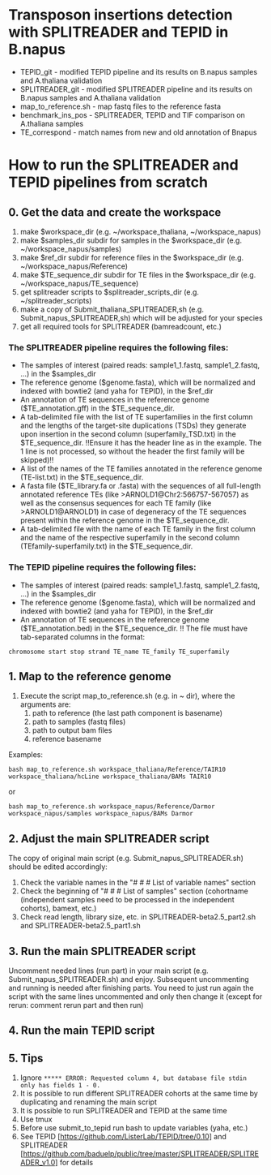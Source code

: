 # Transposon insertions detection with SPLITREADER and TEPID in B.napus

* TEPID_git - modified TEPID pipeline and its results on B.napus samples and A.thaliana validation
* SPLITREADER_git - modified SPLITREADER pipeline and its results on B.napus samples and A.thaliana validation
* map_to_reference.sh - map fastq files to the reference fasta
* benchmark_ins_pos - SPLITREADER, TEPID and TIF comparison on A.thaliana samples
* TE_correspond - match names from new and old annotation of Bnapus

# How to run the SPLITREADER and TEPID pipelines from scratch
## 0. Get the data and create the workspace
1) make $workspace_dir (e.g. ~/workspace_thaliana,  ~/workspace_napus)
2) make $samples_dir subdir for samples in the $workspace_dir (e.g. ~/workspace_napus/samples)
3) make $ref_dir subdir for reference files in the $workspace_dir (e.g. ~/workspace_napus/Reference)
4) make $TE_sequence_dir subdir for TE files in the $workspace_dir (e.g. ~/workspace_napus/TE_sequence)
5) get splitreader scripts to $splitreader_scripts_dir (e.g. ~/splitreader_scripts)
6) make a copy of Submit_thaliana_SPLITREADER,sh (e.g. Submit_napus_SPLITREADER,sh) which will be adjusted for your species 
7) get all required tools for SPLITREADER (bamreadcount, etc.)

### The SPLITREADER pipeline requires the following files:
* The samples of interest (paired reads: sample1_1.fastq, sample1_2.fastq, ...) in the $samples_dir
* The reference genome ($genome.fasta), which will be normalized and indexed with bowtie2 (and yaha for TEPID), in the $ref_dir
* An annotation of TE sequences in the reference genome ($TE_annotation.gff) in the $TE_sequence_dir.
* A tab-delimited file with the list of TE superfamilies in the first column and the lengths of the target-site duplications (TSDs) they generate upon insertion in the second column (superfamily_TSD.txt) in the $TE_sequence_dir. !!Ensure it has the header line as in the example. The 1 line is not processed, so without the header the first family will be skipped)!!
* A list of the names of the TE families annotated in the reference genome (TE-list.txt) in the $TE_sequence_dir.
* A fasta file ($TE_library.fa or .fasta) with the sequences of all full-length annotated reference TEs (like >ARNOLD1@Chr2:566757-567057) as well as the consensus sequences for each TE family (like >ARNOLD1@ARNOLD1) in case of degeneracy of the TE sequences present within the reference genome in the $TE_sequence_dir.
* A tab-delimited file with the name of each TE family in the first column and the name of the respective superfamily in the second column (TEfamily-superfamily.txt) in the $TE_sequence_dir.
### The TEPID pipeline requires the following files:
* The samples of interest (paired reads: sample1_1.fastq, sample1_2.fastq, ...) in the $samples_dir
* The reference genome ($genome.fasta), which will be normalized and indexed with bowtie2 (and yaha for TEPID), in the $ref_dir
* An annotation of TE sequences in the reference genome ($TE_annotation.bed) in the $TE_sequence_dir. !! The file must have tab-separated columns in the format:

`chromosome start stop strand TE_name TE_family TE_superfamily`
## 1. Map to the reference genome
1. Execute the script map_to_reference.sh (e.g. in ~ dir), where the arguments are:
    1) path to reference (the last path component is basename)
    2) path to samples (fastq files)
    3) path to output bam files
    4) reference basename

Examples:

`
bash map_to_reference.sh workspace_thaliana/Reference/TAIR10 workspace_thaliana/hcLine workspace_thaliana/BAMs TAIR10
`

or 

`bash map_to_reference.sh workspace_napus/Reference/Darmor workspace_napus/samples workspace_napus/BAMs Darmor`
## 2. Adjust the main SPLITREADER script
The copy of original main script (e.g. Submit_napus_SPLITREADER.sh) should be edited accordingly:
1) Check the variable names in the "# # # List of variable names" section
2) Check the beginning of "# # # List of samples" section (cohortname (independent samples need to be processed in the independent cohorts), bamext, etc.)
3) Check read length, library size, etc. in SPLITREADER-beta2.5_part2.sh and SPLITREADER-beta2.5_part1.sh
## 3. Run the main SPLITREADER script
Uncomment needed lines (run part) in your main script (e.g. Submit_napus_SPLITREADER.sh) and enjoy. Subsequent uncommenting and running is needed after finishing parts. You need to just run again the script with the same lines uncommented and only then change it (except for rerun: comment rerun part and then run)
## 4. Run the main TEPID script
## 5. Tips
1) Ignore `***** ERROR: Requested column 4, but database file stdin only has fields 1 - 0.`
2) It is possible to run different SPLITREADER cohorts at the same time by duplicating and renaming the main script
3) It is possible to run SPLITREADER and TEPID at the same time
4) Use tmux 
5) Before use submit_to_tepid run bash to update variables (yaha, etc.)
6) See TEPID [https://github.com/ListerLab/TEPID/tree/0.10] and SPLITREADER [https://github.com/baduelp/public/tree/master/SPLITREADER/SPLITREADER_v1.0] for details
